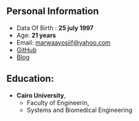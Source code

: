 
## Personal Information
* Data Of Birth : **25 july 1997**  
* Age: **21 years**  
* Email: marwaayosiif@yahoo.com  
* [GitHub](https://github.com/marwaayosiif)
* <a href="https://salmazakariia.github.io/Thoracic-Surgery/" target="_blank">Blog </a>
## Education:
* **Cairo University**, 
  * Faculty of Engineerin,
   * Systems and Biomedical Engineering



